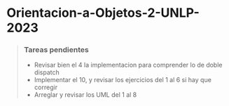 # Orientacion-a-Objetos-2-UNLP-2023

> ### Tareas pendientes
>
> - Revisar bien el 4 la implementacion para comprender lo de doble dispatch
> - Implementar el 10, y revisar los ejercicios del 1 al 6 si hay que corregir
> - Arreglar y revisar los UML del 1 al 8

